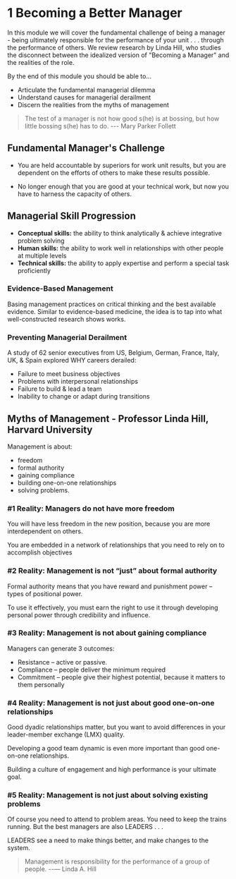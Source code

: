 # 1 Becoming a Better Manager

In this module we will cover the fundamental challenge of being a manager - being ultimately responsible for the performance of your unit . . . through the performance of others. We review research by Linda Hill, who studies the disconnect between the idealized version of "Becoming a Manager" and the realities of the role.

By the end of this module you should be able to...

- Articulate the fundamental managerial dilemma
- Understand causes for managerial derailment
- Discern the realities from the myths of management

> The test of a manager is not how good s(he) is at bossing, but how little bossing s(he) has to do. --- Mary Parker Follett

## Fundamental Manager's Challenge

- You are held accountable by superiors for work unit results, but you are dependent on the efforts of others to make these results possible.

- No longer enough that you are good at your technical work, but now you have to harness the capacity of others.

## Managerial Skill Progression

- **Conceptual skills:** the ability to think analytically & achieve integrative problem solving
- **Human skills:** the ability to work well in relationships with other people at multiple levels
- **Technical skills:** the ability to apply expertise and perform a special task proficiently

### Evidence-Based Management

Basing management practices on critical thinking and the best available evidence. Similar to evidence-based medicine, the idea is to tap into what well-constructed research shows works.

### Preventing Managerial Derailment

A study of 62 senior executives from US, Belgium, German, France, Italy, UK, & Spain explored WHY careers derailed:

- Failure to meet business objectives
- Problems with interpersonal relationships
- Failure to build & lead a team
- Inability to change or adapt during transitions

## Myths of Management - Professor Linda Hill, Harvard University

Management is about:

- freedom
- formal authority
- gaining compliance
- building one-on-one relationships
- solving problems.

### #1 Reality: Managers do not have more freedom

You will have less freedom in the new position, because you are more interdependent on others.

You are embedded in a network of relationships that you need to rely on to accomplish objectives

### #2 Reality: Management is not “just” about formal authority

Formal authority means that you have reward and punishment power – types of positional power.

To use it effectively, you must earn the right to use it through developing personal power through credibility and influence.

### #3 Reality: Management is not about gaining compliance

Managers can generate 3 outcomes:

- Resistance – active or passive.
- Compliance – people deliver the minimum required
- Commitment – people give their highest potential, because it matters to them personally

### #4 Reality: Management is not just about good one-on-one relationships

Good dyadic relationships matter, but you want to avoid differences in your leader-member exchange (LMX) quality.

Developing a good team dynamic is even more important than good one-on-one relationships.

Building a culture of engagement and high performance is your ultimate goal.

### #5 Reality: Management is not just about solving existing problems

Of course you need to attend to problem areas. You need to keep the trains running. But the best managers are also LEADERS . . .

LEADERS see a need to make things better, and make changes to the system.

> Management is responsibility for the performance of a group of people. --― Linda A. Hill
